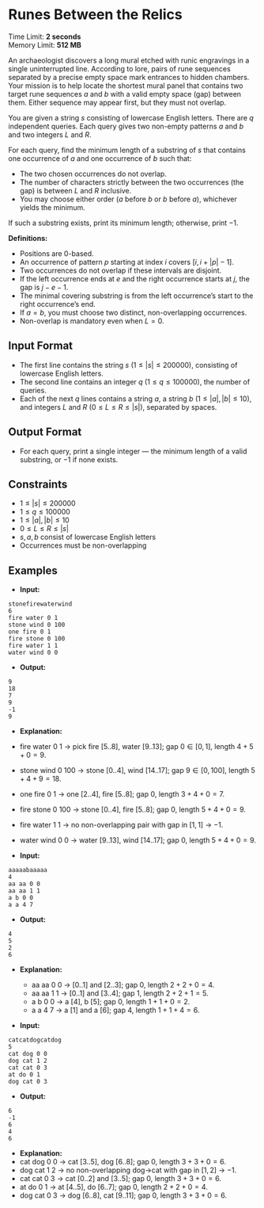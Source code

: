# Runes Between the Relics
Time Limit: **2 seconds**  
Memory Limit: **512 MB**

An archaeologist discovers a long mural etched with runic engravings in a single uninterrupted line. According to lore, pairs of rune sequences separated by a precise empty space mark entrances to hidden chambers. Your mission is to help locate the shortest mural panel that contains two target rune sequences $a$ and $b$ with a valid empty space (gap) between them. Either sequence may appear first, but they must not overlap.

You are given a string $s$ consisting of lowercase English letters. There are $q$ independent queries. Each query gives two non-empty patterns $a$ and $b$ and two integers $L$ and $R$.

For each query, find the minimum length of a substring of $s$ that contains one occurrence of $a$ and one occurrence of $b$ such that:
- The two chosen occurrences do not overlap.
- The number of characters strictly between the two occurrences (the gap) is between $L$ and $R$ inclusive.
- You may choose either order ($a$ before $b$ or $b$ before $a$), whichever yields the minimum.

If such a substring exists, print its minimum length; otherwise, print $-1$.

**Definitions:**
- Positions are $0$-based.
- An occurrence of pattern $p$ starting at index $i$ covers $[i, i + |p| - 1]$.
- Two occurrences do not overlap if these intervals are disjoint.
- If the left occurrence ends at $e$ and the right occurrence starts at $j$, the gap is $j - e - 1$.
- The minimal covering substring is from the left occurrence’s start to the right occurrence’s end.
- If $a = b$, you must choose two distinct, non-overlapping occurrences.
- Non-overlap is mandatory even when $L = 0$.


## Input Format
- The first line contains the string $s$ ($1 \leq |s| \leq 200000$), consisting of lowercase English letters.  
- The second line contains an integer $q$ ($1 \leq q \leq 100000$), the number of queries.  
- Each of the next $q$ lines contains a string $a$, a string $b$ ($1 \leq |a|, |b| \leq 10$), and integers $L$ and $R$ ($0 \leq L \leq R \leq |s|$), separated by spaces.  

## Output Format
- For each query, print a single integer — the minimum length of a valid substring, or $-1$ if none exists.


## Constraints
- $1 \leq |s| \leq 200000$  
- $1 \leq q \leq 100000$  
- $1 \leq |a|, |b| \leq 10$  
- $0 \leq L \leq R \leq |s|$  
- $s, a, b$ consist of lowercase English letters  
- Occurrences must be non-overlapping  


## Examples
 - **Input:**
```
stonefirewaterwind
6
fire water 0 1
stone wind 0 100
one fire 0 1
fire stone 0 100
fire water 1 1
water wind 0 0
```

 - **Output:**
```
9
18
7
9
-1
9
```

 - **Explanation:**
  - fire water 0 1 → pick fire [5..8], water [9..13]; gap $0\in[0,1]$, length $4+5+0=9$.
  - stone wind 0 100 → stone [0..4], wind [14..17]; gap $9\in[0,100]$, length $5+4+9=18$.
  - one fire 0 1 → one [2..4], fire [5..8]; gap $0$, length $3+4+0=7$.
  - fire stone 0 100 → stone [0..4], fire [5..8]; gap $0$, length $5+4+0=9$.
  - fire water 1 1 → no non-overlapping pair with gap in $[1,1]$ → $-1$.
  - water wind 0 0 → water [9..13], wind [14..17]; gap $0$, length $5+4+0=9$.

 - **Input:**
```
aaaaabaaaaa
4
aa aa 0 0
aa aa 1 1
a b 0 0
a a 4 7
```

 - **Output:**
```
4
5
2
6
```
 - **Explanation:**
    - aa aa 0 0 → [0..1] and [2..3]; gap $0$, length $2+2+0=4$.
    - aa aa 1 1 → [0..1] and [3..4]; gap $1$, length $2+2+1=5$.
    - a b 0 0 → a [4], b [5]; gap $0$, length $1+1+0=2$.
    - a a 4 7 → a [1] and a [6]; gap $4$, length $1+1+4=6$.

 - **Input:**
```
catcatdogcatdog
5
cat dog 0 0
dog cat 1 2
cat cat 0 3
at do 0 1
dog cat 0 3
```

 - **Output:**
```
6
-1
6
4
6
```
 - **Explanation:**
  - cat dog 0 0 → cat [3..5], dog [6..8]; gap $0$, length $3+3+0=6$.
  - dog cat 1 2 → no non-overlapping dog→cat with gap in $[1,2]$ → $-1$.
  - cat cat 0 3 → cat [0..2] and [3..5]; gap $0$, length $3+3+0=6$.
  - at do 0 1 → at [4..5], do [6..7]; gap $0$, length $2+2+0=4$.
  - dog cat 0 3 → dog [6..8], cat [9..11]; gap $0$, length $3+3+0=6$.



